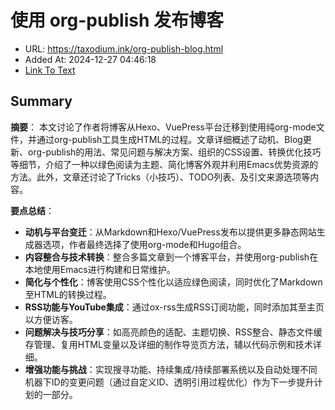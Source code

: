 # 使用 org-publish 发布博客
- URL: https://taxodium.ink/org-publish-blog.html
- Added At: 2024-12-27 04:46:18
- [Link To Text](2024-12-27-使用-org-publish-发布博客_raw.md)

## Summary
**摘要**：
本文讨论了作者将博客从Hexo、VuePress平台迁移到使用纯org-mode文件，并通过org-publish工具生成HTML的过程。文章详细概述了动机、Blog更新、org-publish的用法、常见问题与解决方案、组织的CSS设置、转换优化技巧等细节，介绍了一种以绿色阅读为主题、简化博客外观并利用Emacs优势资源的方法。此外，文章还讨论了Tricks（小技巧）、TODO列表、及引文来源选项等内容。

**要点总结**：
- **动机与平台变迁**：从Markdown和Hexo/VuePress发布以提供更多静态网站生成器选项，作者最终选择了使用org-mode和Hugo组合。
- **内容整合与技术转换**：整合多篇文章到一个博客平台，并使用org-publish在本地使用Emacs进行构建和日常维护。
- **简化与个性化**：博客使用CSS个性化以适应绿色阅读，同时优化了Markdown至HTML的转换过程。
- **RSS功能与YouTube集成**：通过ox-rss生成RSS订阅功能，同时添加其至主页以方便访客。
- **问题解决与技巧分享**：如高亮颜色的适配、主题切换、RSS整合、静态文件缓存管理、复用HTML变量以及详细的制作导览页方法，辅以代码示例和技术详细。
- **增强功能与挑战**：实现搜寻功能、持续集成/持续部署系统以及自动处理不同机器下ID的变更问题（通过自定义ID、透明引用过程优化）作为下一步提升计划的一部分。
